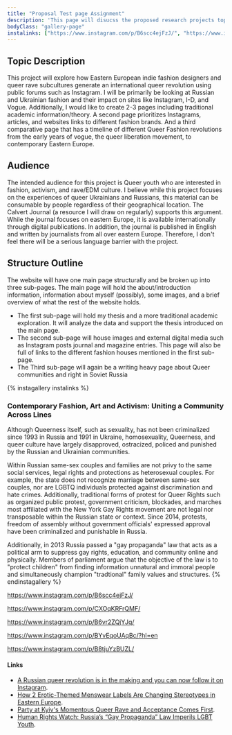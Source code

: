 ```yaml
---
title: "Proposal Test page Assignment"
description: 'This page will disucss the proposed research projects topic description, audience, and structure (outline).'
bodyClass: "gallery-page"
instalinks: ["https://www.instagram.com/p/B6scc4ejFzJ/", "https://www.instagram.com/p/CLUBQZknOVc/","https://www.instagram.com/p/CXOqKRFrQMF/", "https://www.instagram.com/p/B6vr2ZQjYJq/","https://www.instagram.com/p/BYvEqoUAqBc/?hl=en","https://www.instagram.com/p/B8tjuYzBUZL/"]
---
```


## Topic Description 
This project will explore how Eastern European indie fashion designers and queer rave subcultures generate an international queer revolution using public forums such as Instagram. I will be primarily be looking at Russian and Ukrainian fashion and their impact on sites like Instagram, I-D, and Vogue. Additionally, I would like to create 2-3 pages including traditional academic information/theory. A second page prioritizes Instagrams, articles, and websites links to different fashion brands. And a third comparative page that has a timeline of different Queer Fashion revolutions from the early years of vogue, the queer liberation movement, to contemporary Eastern Europe.

## Audience
The intended audience for this project is Queer youth who are interested in fashion, activism, and rave/EDM culture. I believe while this project focuses on the experiences of queer Ukrainians and Russians, this material can be consumable by people regardless of their geographical location. The Calvert Journal (a resource I will draw on regularly) supports this argument. While the journal focuses on eastern Europe, it is available internationally through digital publications. In addition, the journal is published in English and written by journalists from all over eastern Europe. Therefore, I don't feel there will be a serious language barrier with the project. 

## Structure Outline
 The website will have one main page structurally and be broken up into three sub-pages. The main page will hold the about/introduction information, information about myself (possibly), some images, and a brief overview of what the rest of the website holds. 
 - The first sub-page will hold my thesis and a more traditional academic exploration. It will analyze the data and support the thesis introduced on the main page.   
 - The second sub-page will house images and external digital media such as Instagram posts journal and magazine entries. This page will also be full of links to the different fashion houses mentioned in the first sub-page.
 - The Third sub-page will again be a writing heavy page about Queer communities and right in Soviet Russia 

{% instagallery instalinks %}
### Contemporary Fashion, Art and Activism: Uniting a Community Across Lines 
Although Queerness itself, such as sexuality, has not been criminalized since 1993 in Russia and 1991 in Ukraine, homosexuality, Queerness, and queer culture have largely disapproved, ostracized, policed and punished by the Russian and Ukrainian communities. 

Within Russian same-sex couples and families are not privy to the same social services, legal rights and protections as heterosexual couples. For example, the state does not recognize marriage between same-sex couples, nor are LGBTQ individuals protected against discrimination and hate crimes. Additionally, traditional forms of protest for Queer Rights such as organized public protest, government criticism, blockades, and marches most affiliated with the New York Gay Rights movement are not legal nor transposable within the Russian state or context. Since 2014, protests, freedom of assembly without government officials' expressed approval have been criminalized and punishable in Russia. 

Additionally, in 2013 Russia passed a "gay propaganda" law that acts as a political arm to suppress gay rights, education, and community online and physically. Members of parliament argue that the objective of the law is to "protect children" from finding information unnatural and immoral people and simultaneously champion "tradtional" family values and structures. 
{% endinstagallery %}

https://www.instagram.com/p/B6scc4ejFzJ/

https://www.instagram.com/p/CXOqKRFrQMF/

https://www.instagram.com/p/B6vr2ZQjYJq/

https://www.instagram.com/p/BYvEqoUAqBc/?hl=en

https://www.instagram.com/p/B8tjuYzBUZL/
#### Links 
- [A Russian queer revolution is in the making and you can now follow it on Instagram](https://www.calvertjournal.com/articles/show/11647/russian-queer-creatives-instagram-follow-of-the-week).
- [How 2 Erotic-Themed Menswear Labels Are Changing Stereotypes in Eastern Europe](https://www.vogue.com/article/ukraine-menswear-anton-belinskiy-ivan-frolov).
- [Party at Kyiv's Momentous Queer Rave and Acceptance Comes First](https://www.calvertjournal.com/features/show/11215/veselka-queer-rave-kyiv-ukraine-nightlife-lgbtq).
- [Human Rights Watch: Russia’s “Gay Propaganda” Law Imperils LGBT Youth](https://www.hrw.org/report/2018/12/12/no-support/russias-gay-propaganda-law-imperils-lgbt-youth#).
